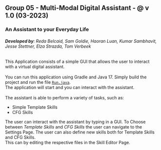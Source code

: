 ## Group 05 - Multi-Modal Digital Assistant - @ v 1.0 (03-2023)
### An Assistant to your Everyday Life
###### ***Developed by***: Reda Belcaid, Sam Goldie, Haoran Luan, Kumar Sambhavit, Jesse Stettner, Elza Strazda, Tom Verbeek

This Application consists of a simple GUI that allows the user to interact with a virtual digital assistant.
<br/><br/>You can run this application using Gradle and Java 17. Simply build the project and run the file [<u>`Run.java`</u>](src/main/java/Run.java). 
<br/>The application will start and you can interact with the assistant.
<br/><br/>The assistant is able to perform a variety of tasks, such as: 
- Simple Template Skills 
- CFG Skills

The user can interact with the assistant by typing in a GUI. To Choose between *Template Skills* and *CFG Skills* the user can navigate to the Settings Page. The user can also define new skills both for Template Skills and CFG Skills.
<br/>This can by editing the respective files in the Skill Editor Page.
